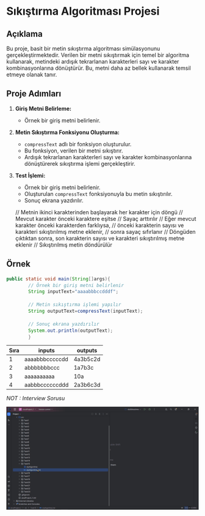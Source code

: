 # Sıkıştırma Algoritması Projesi

## Açıklama

Bu proje, basit bir metin sıkıştırma algoritması simülasyonunu gerçekleştirmektedir. Verilen bir metni sıkıştırmak için
temel bir algoritma kullanarak, metindeki ardışık tekrarlanan karakterleri sayı ve karakter kombinasyonlarına
dönüştürür. Bu, metni daha az bellek kullanarak temsil etmeye olanak tanır.

## Proje Adımları

1. **Giriş Metni Belirleme:**
    - Örnek bir giriş metni belirlenir.

2. **Metin Sıkıştırma Fonksiyonu Oluşturma:**
    - `compressText` adlı bir fonksiyon oluşturulur.
    - Bu fonksiyon, verilen bir metni sıkıştırır.
    - Ardışık tekrarlanan karakterleri sayı ve karakter kombinasyonlarına dönüştürerek sıkıştırma işlemi gerçekleştirir.

3. **Test İşlemi:**
    - Örnek bir giriş metni belirlenir.
    - Oluşturulan `compressText` fonksiyonuyla bu metin sıkıştırılır.
    - Sonuç ekrana yazdırılır.
   

    // Metnin ikinci karakterinden başlayarak her karakter için döngü
    // Mevcut karakter önceki karaktere eşitse
    // Sayaç arttırılır
    // Eğer mevcut karakter önceki karakterden farklıysa,
    // önceki karakterin sayısı ve karakteri sıkıştırılmış metne eklenir,
    // sonra sayaç sıfırlanır
    // Döngüden çıktıktan sonra, son karakterin sayısı ve karakteri sıkıştırılmış metne eklenir
    // Sıkıştırılmış metin döndürülür

## Örnek

```java
public static void main(String[]args){
        // Örnek bir giriş metni belirlenir
        String inputText="aaaabbbccdddf";

        // Metin sıkıştırma işlemi yapılır
        String outputText=compressText(inputText);

        // Sonuç ekrana yazdırılır
        System.out.println(outputText);
        }
```

| Sıra | inputs         | outputs  |
|------|----------------|----------|
| 1    | aaaabbbcccccdd | 4a3b5c2d |
| 2    | abbbbbbbccc    | 1a7b3c   |
| 3    | aaaaaaaaaa     | 10a      |
| 4    | aabbbccccccddd | 2a3b6c3d |
*_NOT : Interview Sorusu_*

![ZipAlgoritmasi.gif](ZipAlgoritmasi.gif)
